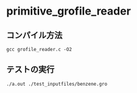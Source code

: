 # primitive_grofile_reader


## コンパイル方法

```
gcc grofile_reader.c -O2 
```


## テストの実行
```
./a.out ./test_inputfiles/benzene.gro 
```

